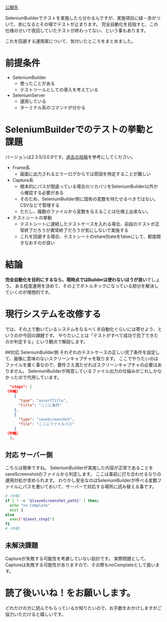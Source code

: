 [公開先](https://qiita.com/nomurasan/items/90a2eb72cbb19293048e)

SeleniumBuilderでテストを実施したら分かるんですが、実施項目に緑・赤がついて、赤になるとその場でテストが止まります。
完全自動化を目指すと、この仕様のせいで夜回していたテストが終わってない、という事もあります。

これを回避する運用案について、気付いたところをまとめました。

# 前提条件
- SeleniumBuilder
    - 使ったことがある
    - テストツールとしての導入を考えている
- SeleniumServer
    - 運用している
    - ターミナル系のコマンドが分かる

# SeleniumBuilderでのテストの挙動と課題
バージョンは2.3.5/3.0.9です。[過去の投稿](http://qiita.com/nomurasan)を参考にしてください。

- Frame系
  - 画面に出力されるエラーログからでは原因を特定することが難しい
- Capture系
  - 根本的にパスが間違っている場合のリカバリをSeleniumBuilder以外から確認する必要がある
  - そのため、SeleniumBuilder側に固有の変数を持たせるべきではない。CSVなどで管理する
  - ただし、複数のファイルから変数を与えることは仕様上出来ない。
- テストシートの挙動
  - テストシートに連続したテストケースを入れる場合、前段のテストが正常終了だろうが異常終了だろうが気にしないで実施する
  - これを回避する場合、テストシートのshareStateをfalseにして、都度開きなおすのが良い

# 結論
**完全自動化を目的にするなら、現時点ではBuilderは使わないほうが良い**でしょう。
ある程度運用を決めて、その上でボトルネックになっている部分を解決していくのが理想的です。

# 現行システムを改修する
では、その上で動いているシステムをなるべく半自動化ぐらいには寄せよう、というのが今回の課題です。
やりたいことは「テストがすべて成功で完了できたのか判定する」という観点で解説します。

##対応 SeleniumBuilder側
それぞれのテストケースの正しい完了条件を設定して、画像に意味のないスクリーンキャプチャを取ります。
ここでやりたいのはファイルを置く事なので、要件さえ満たせればスクリーンキャプチャの必要はありません。
SeleniumBuilderが用意しているファイル出力の仕組みがこれしかなかったので代用しています。

```json:putComplate.json
  "steps": [
（中略）
    {
      "type": "assertTitle",
      "title": "ここに条件"
    },
    {
      "type": "saveScreenshot",
      "file": "ここにファイルパス"
    }
（中略）
  ],

```

## 対応 サーバー側
こちらは簡単ですね。
SeleniumBuilderが実施した内容が正常であることをsaveScreenshotのファイルから判定します。
ここは事前に打ち合わせるなりの運用対処が求められます。
わりかし安全なのはSeleniumBuilderが呼べる変数ファイルにパスを書いておいて、サーバーで対応する場所に読み替える事です。

```shell-session:checkComplate.sh
#（中略）
if [ ! -e "${saveScreenshot_path}" ] then;
  echo "no Complate"
  exit 1
else
  exec("${next_step}")
fi
#（中略）
```

## 未解決課題
Captureが失敗する可能性を考慮していない設計です。
実際問題として、Captureは失敗する可能性がありますので、その際もnoComplateとして扱います。

# 読了後いいね！をお願いします。
どれだけの方に読んでもらっているか知りたいので、お手数をおかけしますがご協力いただけると嬉しいです。
